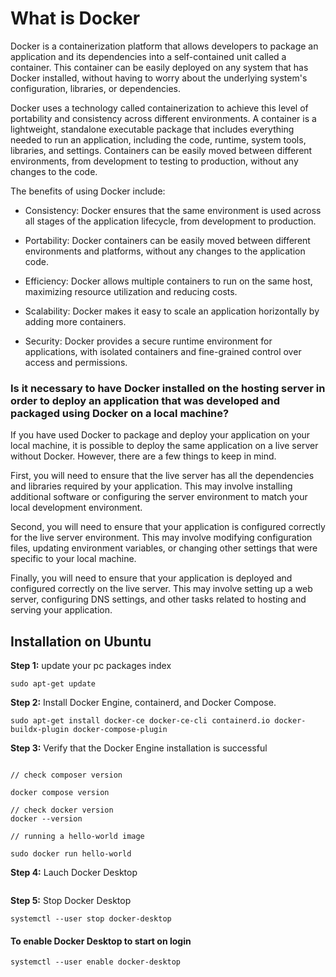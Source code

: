 # What is Docker

Docker is a containerization platform that allows developers to package an application and its dependencies into a self-contained unit called a container. This container can be easily deployed on any system that has Docker installed, without having to worry about the underlying system's configuration, libraries, or dependencies.

Docker uses a technology called containerization to achieve this level of portability and consistency across different environments. A container is a lightweight, standalone executable package that includes everything needed to run an application, including the code, runtime, system tools, libraries, and settings. Containers can be easily moved between different environments, from development to testing to production, without any changes to the code.

The benefits of using Docker include:

- Consistency: Docker ensures that the same environment is used across all stages of the application lifecycle, from development to production.

- Portability: Docker containers can be easily moved between different environments and platforms, without any changes to the application code.

- Efficiency: Docker allows multiple containers to run on the same host, maximizing resource utilization and reducing costs.

- Scalability: Docker makes it easy to scale an application horizontally by adding more containers.

- Security: Docker provides a secure runtime environment for applications, with isolated containers and fine-grained control over access and permissions.

### Is it necessary to have Docker installed on the hosting server in order to deploy an application that was developed and packaged using Docker on a local machine?

If you have used Docker to package and deploy your application on your local machine, it is possible to deploy the same application on a live server without Docker. However, there are a few things to keep in mind.

First, you will need to ensure that the live server has all the dependencies and libraries required by your application. This may involve installing additional software or configuring the server environment to match your local development environment.

Second, you will need to ensure that your application is configured correctly for the live server environment. This may involve modifying configuration files, updating environment variables, or changing other settings that were specific to your local machine.

Finally, you will need to ensure that your application is deployed and configured correctly on the live server. This may involve setting up a web server, configuring DNS settings, and other tasks related to hosting and serving your application.

## Installation on Ubuntu

**Step 1:** update your pc packages index

```sudo apt-get update```

**Step 2:** Install Docker Engine, containerd, and Docker Compose.

``` sudo apt-get install docker-ce docker-ce-cli containerd.io docker-buildx-plugin docker-compose-plugin ```

**Step 3:** Verify that the Docker Engine installation is successful

```

// check composer version

docker compose version

// check docker version
docker --version

// running a hello-world image

sudo docker run hello-world

```

**Step 4:** Lauch Docker Desktop

```systemctl --user start docker-desktop
```

**Step 5:** Stop Docker Desktop

``` 
systemctl --user stop docker-desktop
```

#### To enable Docker Desktop to start on login

``` systemctl --user enable docker-desktop ```
